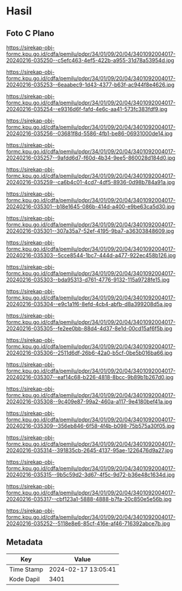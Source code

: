 # Hasil

## Foto C Plano

https://sirekap-obj-formc.kpu.go.id/cdfa/pemilu/pdpr/34/01/09/20/04/3401092004017-20240216-035250--c5efc463-4ef5-422b-a955-31d78a53954d.jpg

https://sirekap-obj-formc.kpu.go.id/cdfa/pemilu/pdpr/34/01/09/20/04/3401092004017-20240216-035253--6eaabec9-1d43-4377-b63f-ac944f8e4626.jpg

https://sirekap-obj-formc.kpu.go.id/cdfa/pemilu/pdpr/34/01/09/20/04/3401092004017-20240216-035254--e9316d6f-fafd-4e6c-aa41-573fc383fdf9.jpg

https://sirekap-obj-formc.kpu.go.id/cdfa/pemilu/pdpr/34/01/09/20/04/3401092004017-20240216-035256--03681f8d-5586-4fb1-be86-06931000de14.jpg

https://sirekap-obj-formc.kpu.go.id/cdfa/pemilu/pdpr/34/01/09/20/04/3401092004017-20240216-035257--9afdd6d7-f60d-4b34-9ee5-860028d184d0.jpg

https://sirekap-obj-formc.kpu.go.id/cdfa/pemilu/pdpr/34/01/09/20/04/3401092004017-20240216-035259--ca6b4c01-4cd7-4df5-8936-0d98b784a91a.jpg

https://sirekap-obj-formc.kpu.go.id/cdfa/pemilu/pdpr/34/01/09/20/04/3401092004017-20240216-035301--b18e1645-086b-414d-a400-e9be63ca5d30.jpg

https://sirekap-obj-formc.kpu.go.id/cdfa/pemilu/pdpr/34/01/09/20/04/3401092004017-20240216-035301--307a35a7-52ef-4195-9ba7-a36303848609.jpg

https://sirekap-obj-formc.kpu.go.id/cdfa/pemilu/pdpr/34/01/09/20/04/3401092004017-20240216-035303--5cce8544-1bc7-444d-a477-922ec458b126.jpg

https://sirekap-obj-formc.kpu.go.id/cdfa/pemilu/pdpr/34/01/09/20/04/3401092004017-20240216-035303--bda95313-d761-4776-9132-115a9728fe15.jpg

https://sirekap-obj-formc.kpu.go.id/cdfa/pemilu/pdpr/34/01/09/20/04/3401092004017-20240216-035304--e9c1a1f6-8efd-4cb4-abfb-d8a399208d5a.jpg

https://sirekap-obj-formc.kpu.go.id/cdfa/pemilu/pdpr/34/01/09/20/04/3401092004017-20240216-035305--fe2ee0bb-88d4-4d37-8e1d-00cd15af6f5b.jpg

https://sirekap-obj-formc.kpu.go.id/cdfa/pemilu/pdpr/34/01/09/20/04/3401092004017-20240216-035306--2511d6df-26b6-42a0-b5cf-0be5b016ba66.jpg

https://sirekap-obj-formc.kpu.go.id/cdfa/pemilu/pdpr/34/01/09/20/04/3401092004017-20240216-035307--eaf14c68-b226-4818-8bcc-9b89b1b267d0.jpg

https://sirekap-obj-formc.kpu.go.id/cdfa/pemilu/pdpr/34/01/09/20/04/3401092004017-20240216-035308--9c409e87-99a2-460a-a117-9e4180bef41a.jpg

https://sirekap-obj-formc.kpu.go.id/cdfa/pemilu/pdpr/34/01/09/20/04/3401092004017-20240216-035309--356eb846-6f58-4f4b-b098-75b575a30f05.jpg

https://sirekap-obj-formc.kpu.go.id/cdfa/pemilu/pdpr/34/01/09/20/04/3401092004017-20240216-035314--391835cb-2645-4137-95ae-1226476d9a27.jpg

https://sirekap-obj-formc.kpu.go.id/cdfa/pemilu/pdpr/34/01/09/20/04/3401092004017-20240216-035315--9b5c59d2-3d67-4f5c-9d72-b36e48c1634d.jpg

https://sirekap-obj-formc.kpu.go.id/cdfa/pemilu/pdpr/34/01/09/20/04/3401092004017-20240216-035317--cbf123a1-5888-4888-b7fa-20c850e5e56b.jpg

https://sirekap-obj-formc.kpu.go.id/cdfa/pemilu/pdpr/34/01/09/20/04/3401092004017-20240216-035252--5118e8e6-85cf-416e-af46-716392abce7b.jpg


## Metadata

| Key        | Value               |
| ---------- | ------------------- |
| Time Stamp | 2024-02-17 13:05:41 |
| Kode Dapil | 3401                |



